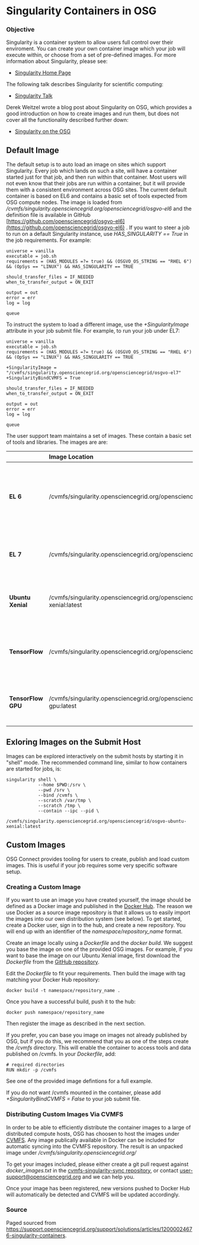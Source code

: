 # Singularity Containers in OSG


### Objective

Singularity is a container system to allow users full control over their enviroment. You
can create your own container image which your job will execute within, or choose from
a set of pre-defined images. For more information about Singularity, please see:

 * [Singularity Home Page](http://singularity.lbl.gov/)

The following talk describes Singularity for scientific computing:

 * [Singularity Talk](http://www.youtube.com/embed/DA87Ba2dpNM)

Derek Weitzel wrote a blog post about Singularity on OSG, which provides a good
introduction on how to create images and run them, but does not cover all the
functionality described further down:

  * [Singularity on the OSG](https://djw8605.github.io/2017/01/12/singularity-on-the-osg/)

## Default Image

The default setup is to auto load an image on sites which support Singularity. Every
job which lands on such a site, will have a container started just for that job, and
then run within that container. Most users will not even know that their jobs are run
within a container, but it will provide them with a consistent environment across
OSG sites. The current default container is based on EL6 and contains a basic
set of tools expected from OSG compute nodes. The image is loaded from
*/cvmfs/singularity.opensciencegrid.org/opensciencegrid/osgvo-el6* and the definition file
is available in GitHub
[https://github.com/opensciencegrid/osgvo-el6](https://github.com/opensciencegrid/osgvo-el6) .
If you want to steer a job to run on a default Singularity instance,
use *HAS_SINGULARITY == True* in the job requirements. For example:

    universe = vanilla
    executable = job.sh
    requirements = (HAS_MODULES =?= true) && (OSGVO_OS_STRING == "RHEL 6") && (OpSys == "LINUX") && HAS_SINGULARITY == TRUE

    should_transfer_files = IF_NEEDED
    when_to_transfer_output = ON_EXIT

    output = out
    error = err
    log = log

    queue

To instruct the system to load a different image, use the *+SingularityImage* attribute in 
your job submit file. For example, to run your job under EL7:

    universe = vanilla
    executable = job.sh
    requirements = (HAS_MODULES =?= true) && (OSGVO_OS_STRING == "RHEL 6") && (OpSys == "LINUX") && HAS_SINGULARITY == TRUE

    +SingularityImage = "/cvmfs/singularity.opensciencegrid.org/opensciencegrid/osgvo-el7"
    +SingularityBindCVMFS = True

    should_transfer_files = IF_NEEDED
    when_to_transfer_output = ON_EXIT

    output = out
    error = err
    log = log

    queue

The user support team maintains a set of images. These contain a basic set of
tools and libraries. The images are are:

|                     | **Image Location**                                                                 | **Defintion** | **Description** |
|:--------------------|:-----------------------------------------------------------------------------------|:-------------:|:----------------|
| **EL 6**            | /cvmfs/singularity.opensciencegrid.org/opensciencegrid/osgvo-el6:latest            | [GitHub](https://github.com/opensciencegrid/osgvo-el6)   | A basic Enterprise Linux (CentOS) 6 based image. This is currently our default image |
| **EL 7**            | /cvmfs/singularity.opensciencegrid.org/opensciencegrid/osgvo-el7:latest            | [GitHub](https://github.com/opensciencegrid/osgvo-el7) | A basic Enterprise Linux (CentOS) 7 based image. |
| **Ubuntu Xenial**   | /cvmfs/singularity.opensciencegrid.org/opensciencegrid/osgvo-ubuntu-xenial:latest  | [GitHub](https://github.com/opensciencegrid/osgvo-ubuntu-xenial) | A good image if you prefer Ubuntu over EL flavors |
| **TensorFlow**      | /cvmfs/singularity.opensciencegrid.org/opensciencegrid/tensorflow:latest           | [GitHub](https://github.com/opensciencegrid/osgvo-tensorflow) | Base on the TensorFlow base image, with a few OSG package added |
| **TensorFlow GPU**  | /cvmfs/singularity.opensciencegrid.org/opensciencegrid/tensorflow-gpu:latest       | [GitHub](https://github.com/opensciencegrid/osgvo-tensorflow-gpu) | Used for running TensorFlow jobs on OSG GPU resources |


## Exloring Images on the Submit Host

Images can be explored interactively on the submit hosts by starting it
in "shell" mode. The recommended command line, similar to how containers
are started for jobs, is:

    singularity shell \
                --home $PWD:/srv \
                --pwd /srv \
                --bind /cvmfs \
                --scratch /var/tmp \
                --scratch /tmp \
                --contain --ipc --pid \
                /cvmfs/singularity.opensciencegrid.org/opensciencegrid/osgvo-ubuntu-xenial:latest


## Custom Images

OSG Connect provides tooling for users to create, publish and load custom images.
This is useful if your job requires some very specific software setup.

### Creating a Custom Image

If you want to use an image you have created yourself, the image
should be defined as a Docker image and published in the [Docker
Hub](https://hub.docker.com/). The reason we use Docker as a source
image repository is that it allows us to easily import the images into
our own distribution system (see below). To get started, create a Docker
user, sign in to the hub, and create a new repository. You will end up
with an identifier of the *namespace/repository_name* format.

Create an image locally using a *Dockerfile* and the *docker
build*. We suggest you base the image on one of the provided OSG
images. For example, if you want to base the image on our Ubuntu
Xenial image, first download the *Dockerfile* from the [GitHub
repository](https://github.com/opensciencegrid/osgvo-ubuntu-xenial).

Edit the *Dockerfile* to fit your requirements. Then build the image with 
tag matching your Docker Hub repository:

    docker build -t namespace/repository_name .

Once you have a successful build, push it to the hub:

    docker push namespace/repository_name

Then register the image as described in the next section.

If you prefer, you can base you image on images not already published by OSG,
but if you do this, we recommend that you as one of the steps create the
*/cvmfs* directory. This will enable the container to access tools and data
published on /cvmfs. In your *Dockerfile*, add:

    # required directories
    RUN mkdir -p /cvmfs

See one of the provided image defintions for a full example.

If you do not want /cvmfs mounted in the container, please add 
*+SingularityBindCVMFS = False* to your job submit file.


### Distributing Custom Images Via CVMFS

In order to be able to efficiently distribute the container images to a large
of distributed compute hosts, OSG has choosen to host the images under
[CVMFS](https://cernvm.cern.ch/portal/filesystem). Any image publically available in
Docker can be included for automatic syncing into the CVMFS repository. The
result is an unpacked image under */cvmfs/singularity.opensciencegrid.org/*

To get your images included, please either create a git pull request against
*docker_images.txt* in the
[cvmfs-singularity-sync repository](https://github.com/opensciencegrid/cvmfs-singularity-sync), 
or contact
[user-support@opensciencegrid.org](mailto:user-support@opensciencegrid.org)
and we can help you.

Once your image has been registered, new versions pushed to Docker Hub will
automatically be detected and CVMFS will be updated accordingly.

### Source
Paged sourced from https://support.opensciencegrid.org/support/solutions/articles/12000024676-singularity-containers. 
